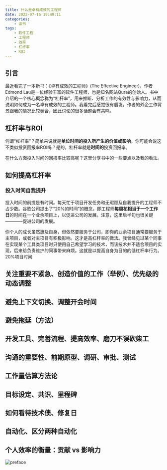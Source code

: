 ```yaml
---
title: 什么是卓有成效的工程师
date: 2022-07-16 19:49:11
categories:
    - 读书
tags:
    - 软件工程
    - 工程师
    - 效率
    - 杠杆率
    - ROI
---
```

## 引言
最近看完了一本新书：《卓有成效的工程师》(The Effective Engineer)，作者Edmond Lau是一位经验丰富的软件工程师，也是知名网站Qura的创始人。书中介绍的一个核心概念称为“杠杆率”，用来推断、分析工作的有效性与影响力，从而说明如何成为一名卓有成效的工程师。我看完后感觉很有启发，作者的外企工作背景跟我的情况比较契合，因此讨论的很多话题会有共鸣。
## 杠杆率与ROI
何谓“杠杆率”？简单来说就是**单位时间的投入所产生的价值或影响**。你可能会说这不类似投资回报率ROI吗？是的，杠杆率就是**时间的**投资回报率。

在什么方面投入时间的回报率比较高呢？这里分享书中的一些要点以及我的看法。

## 如何提高杠杆率

### 投入时间自我提升 
投入时间的前提是有时间。每天忙于项目开发任务和无暇顾及自我提升的工程师不占少数。谷歌公司提出了“20%的时间”的概念，即工程师**每周花相当于一个工作日**的时间在一个业余项目上，以促进公司的发展。注意，这里后半句也很关键————促进公司的发展。

你个人的成长虽然惠及自身，但依然要服务于公司，即你的业余项目通常要服务于主项目，或者对主项目有积极影响。这才是高杠杆率的做法。我曾经见过某个同事在实现某个工具类项目时只使用自己希望学习的技术，而该技术并不适合项目的实现，后来给负责维护的同事带来麻烦。这就是以提高自身为目的的低杠杆率行为。
20%项目时间 
## 关注重要不紧急、创造价值的工作（举例）、优先级的动态调整
## 避免上下文切换、调整开会时间
## 避免拖延（方法）
## 开发工具、完善流程、提高效率、磨刀不误砍柴工
## 沟通的重要性、前期原型、调研、审批、测试
## 工作量估算方法论
## 目标设定、共识、里程碑
## 如何看待技术债、修复日
## 自动化、区分两种自动化
## 个人效率的衡量：贡献 vs 影响力
![preface](effective-eng.jpeg)